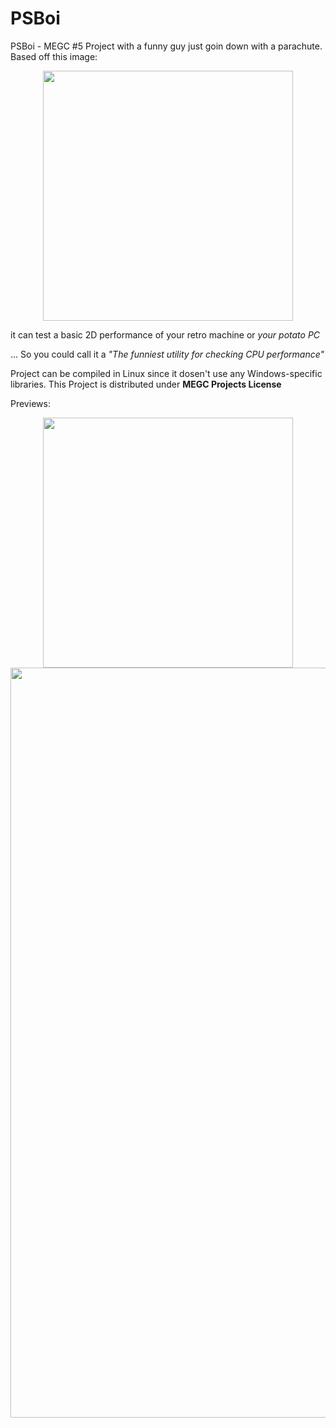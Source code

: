 # PSBoi
PSBoi - MEGC #5 Project with a funny guy just goin down with a parachute.
Based off this image:

<div align=center>
  <image src="Photos/Original.webp" width=400>
</div>


it can test a basic 2D performance of your retro machine or _your potato PC_

... So you could call it a *"The funniest utility for checking CPU performance"*

Project can be compiled in Linux since it dosen't use any Windows-specific libraries.
This Project is distributed under **MEGC Projects License**

Previews:
<div align=center>
  <image src="Photos/Preview.png" width=400>
  <image src="Photos/PSBoi2.png" width=1200>
    
</div>
